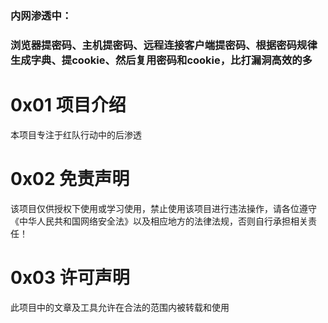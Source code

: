 ### 内网渗透中：
### 浏览器提密码、主机提密码、远程连接客户端提密码、根据密码规律生成字典、提cookie、然后复用密码和cookie，比打漏洞高效的多

# 0x01 项目介绍
本项目专注于红队行动中的后渗透
# 0x02 免责声明
该项目仅供授权下使用或学习使用，禁止使用该项目进行违法操作，请各位遵守《中华人民共和国网络安全法》以及相应地方的法律法规，否则自行承担相关责任！
# 0x03 许可声明
此项目中的文章及工具允许在合法的范围内被转载和使用
